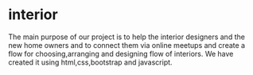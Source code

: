 # interior
The main purpose of our project is to help the interior designers and the new home owners and to connect them via online meetups and create a flow for choosing,arranging and designing flow of interiors. We have created it using html,css,bootstrap and javascript.
